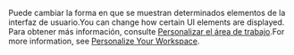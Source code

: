 <span data-ttu-id="ad555-101">Puede cambiar la forma en que se muestran determinados elementos de la interfaz de usuario.</span><span class="sxs-lookup"><span data-stu-id="ad555-101">You can change how certain UI elements are displayed.</span></span> <span data-ttu-id="ad555-102">Para obtener más información, consulte [Personalizar el área de trabajo](../ui-personalization-user.md).</span><span class="sxs-lookup"><span data-stu-id="ad555-102">For more information, see [Personalize Your Workspace](../ui-personalization-user.md).</span></span>
